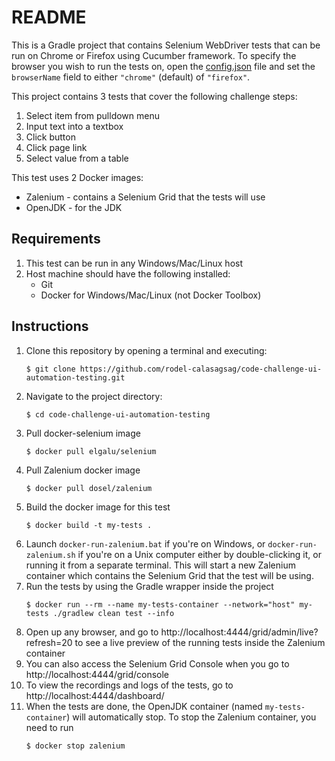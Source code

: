 # README

This is a Gradle project that contains Selenium WebDriver tests that can be run on Chrome or Firefox using Cucumber framework.
To specify the browser you wish to run the tests on, open the [config.json](https://github.com/rodel-calasagsag/code-challenge-ui-automation-testing/blob/master/src/test/resources/com/rodelcalasagsag/config.json) file and set the `browserName` field to either `"chrome"` (default) of `"firefox"`.

This project contains 3 tests that cover the following challenge steps:
1. Select item from pulldown menu 
2. Input text into a textbox
3. Click button
4. Click page link
5. Select value from a table

This test uses 2 Docker images:
- Zalenium - contains a Selenium Grid that the tests will use
- OpenJDK - for the JDK

## Requirements
1. This test can be run in any Windows/Mac/Linux host
2. Host machine should have the following installed:
    - Git
    - Docker for Windows/Mac/Linux (not Docker Toolbox)

## Instructions
1. Clone this repository by opening a terminal and executing:
    ```
    $ git clone https://github.com/rodel-calasagsag/code-challenge-ui-automation-testing.git
    ```
1. Navigate to the project directory:
    ```
    $ cd code-challenge-ui-automation-testing
    ```
1. Pull docker-selenium image
    ```
    $ docker pull elgalu/selenium
    ```
1. Pull Zalenium docker image
    ```
    $ docker pull dosel/zalenium
    ```
1. Build the docker image for this test
    ```
    $ docker build -t my-tests .
    ```
1. Launch `docker-run-zalenium.bat` if you're on Windows, or `docker-run-zalenium.sh` if you're on a Unix computer either by double-clicking it, or running it from a separate terminal. This will start a new Zalenium container which contains the Selenium Grid that the test will be using.
1. Run the tests by using the Gradle wrapper inside the project
    ```
    $ docker run --rm --name my-tests-container --network="host" my-tests ./gradlew clean test --info
    ```
1. Open up any browser, and go to http://localhost:4444/grid/admin/live?refresh=20 to see a live preview of the running tests inside the Zalenium container
1. You can also access the Selenium Grid Console when you go to http://localhost:4444/grid/console
1. To view the recordings and logs of the tests, go to http://localhost:4444/dashboard/
1. When the tests are done, the OpenJDK container (named `my-tests-container`) will automatically stop. To stop the Zalenium container, you need to run
    ```
    $ docker stop zalenium
    ```